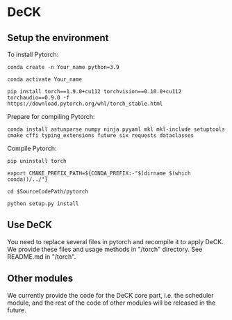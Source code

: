 # DeCK
## Setup the environment
To install Pytorch: 

`conda create -n Your_name python=3.9`

`conda activate Your_name`

`pip install torch==1.9.0+cu112 torchvision==0.10.0+cu112 torchaudio==0.9.0 -f https://download.pytorch.org/whl/torch_stable.html`

Prepare for compiling Pytorch:

`conda install astunparse numpy ninja pyyaml mkl mkl-include setuptools cmake cffi typing_extensions future six requests dataclasses`

Compile Pytorch:

`pip uninstall torch`

`export CMAKE_PREFIX_PATH=${CONDA_PREFIX:-"$(dirname $(which conda))/../"}`

`cd $SourceCodePath/pytorch`

`python setup.py install`

## Use DeCK
You need to replace several files in pytorch and recompile it to apply DeCK. We provide these files and usage methods in "/torch" directory. See README.md in "/torch".

## Other modules
We currently provide the code for the DeCK core part, i.e. the scheduler module, and the rest of the code of other modules will be released in the future.

